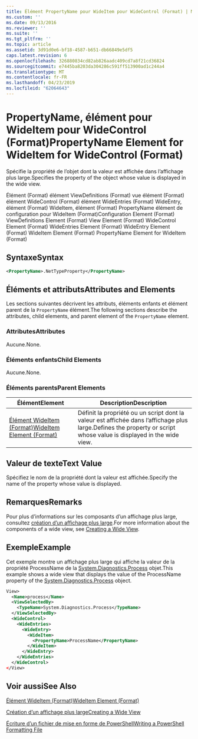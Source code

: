 ```yaml
---
title: Élément PropertyName pour WideItem pour WideControl (Format) | Microsoft Docs
ms.custom: ''
ms.date: 09/13/2016
ms.reviewer: ''
ms.suite: ''
ms.tgt_pltfrm: ''
ms.topic: article
ms.assetid: 3d91d0e6-bf18-4587-b651-db66849e5df5
caps.latest.revision: 6
ms.openlocfilehash: 326880834cd82ab826aadc409cd7a8f21cd36824
ms.sourcegitcommit: e7445ba8203da304286c591ff513900ad1c244a4
ms.translationtype: MT
ms.contentlocale: fr-FR
ms.lasthandoff: 04/23/2019
ms.locfileid: "62064643"
---
```

# <a name="propertyname-element-for-wideitem-for-widecontrol-format"></a><span data-ttu-id="bddf4-102">PropertyName, élément pour WideItem pour WideControl (Format)</span><span class="sxs-lookup"><span data-stu-id="bddf4-102">PropertyName Element for WideItem for WideControl (Format)</span></span>

<span data-ttu-id="bddf4-103">Spécifie la propriété de l’objet dont la valeur est affichée dans l’affichage plus large.</span><span class="sxs-lookup"><span data-stu-id="bddf4-103">Specifies the property of the object whose value is displayed in the wide view.</span></span>

<span data-ttu-id="bddf4-104">Élément (Format) élément ViewDefinitions (Format) vue élément (Format) élément WideControl (Format) élément WideEntries (Format) WideEntry, élément (Format) WideItem, élément (Format) PropertyName élément de configuration pour WideItem (Format)</span><span class="sxs-lookup"><span data-stu-id="bddf4-104">Configuration Element (Format) ViewDefinitions Element (Format) View Element (Format) WideControl Element (Format) WideEntries Element (Format) WideEntry Element (Format) WideItem Element (Format) PropertyName Element for WideItem (Format)</span></span>

## <a name="syntax"></a><span data-ttu-id="bddf4-105">Syntaxe</span><span class="sxs-lookup"><span data-stu-id="bddf4-105">Syntax</span></span>

```xml
<PropertyName>.NetTypeProperty</PropertyName>
```

## <a name="attributes-and-elements"></a><span data-ttu-id="bddf4-106">Éléments et attributs</span><span class="sxs-lookup"><span data-stu-id="bddf4-106">Attributes and Elements</span></span>

<span data-ttu-id="bddf4-107">Les sections suivantes décrivent les attributs, éléments enfants et élément parent de la `PropertyName` élément.</span><span class="sxs-lookup"><span data-stu-id="bddf4-107">The following sections describe the attributes, child elements, and parent element of the `PropertyName` element.</span></span>

### <a name="attributes"></a><span data-ttu-id="bddf4-108">Attributes</span><span class="sxs-lookup"><span data-stu-id="bddf4-108">Attributes</span></span>

<span data-ttu-id="bddf4-109">Aucune.</span><span class="sxs-lookup"><span data-stu-id="bddf4-109">None.</span></span>

### <a name="child-elements"></a><span data-ttu-id="bddf4-110">Éléments enfants</span><span class="sxs-lookup"><span data-stu-id="bddf4-110">Child Elements</span></span>

<span data-ttu-id="bddf4-111">Aucune.</span><span class="sxs-lookup"><span data-stu-id="bddf4-111">None.</span></span>

### <a name="parent-elements"></a><span data-ttu-id="bddf4-112">Éléments parents</span><span class="sxs-lookup"><span data-stu-id="bddf4-112">Parent Elements</span></span>

|<span data-ttu-id="bddf4-113">Élément</span><span class="sxs-lookup"><span data-stu-id="bddf4-113">Element</span></span>|<span data-ttu-id="bddf4-114">Description</span><span class="sxs-lookup"><span data-stu-id="bddf4-114">Description</span></span>|
|-------------|-----------------|
|[<span data-ttu-id="bddf4-115">Élément WideItem (Format)</span><span class="sxs-lookup"><span data-stu-id="bddf4-115">WideItem Element (Format)</span></span>](./wideitem-element-for-widecontrol-format.md)|<span data-ttu-id="bddf4-116">Définit la propriété ou un script dont la valeur est affichée dans l’affichage plus large.</span><span class="sxs-lookup"><span data-stu-id="bddf4-116">Defines the property or script whose value is displayed in the wide view.</span></span>|

## <a name="text-value"></a><span data-ttu-id="bddf4-117">Valeur de texte</span><span class="sxs-lookup"><span data-stu-id="bddf4-117">Text Value</span></span>

<span data-ttu-id="bddf4-118">Spécifiez le nom de la propriété dont la valeur est affichée.</span><span class="sxs-lookup"><span data-stu-id="bddf4-118">Specify the name of the property whose value is displayed.</span></span>

## <a name="remarks"></a><span data-ttu-id="bddf4-119">Remarques</span><span class="sxs-lookup"><span data-stu-id="bddf4-119">Remarks</span></span>

<span data-ttu-id="bddf4-120">Pour plus d’informations sur les composants d’un affichage plus large, consultez [création d’un affichage plus large](./creating-a-wide-view.md).</span><span class="sxs-lookup"><span data-stu-id="bddf4-120">For more information about the components of a wide view, see [Creating a Wide View](./creating-a-wide-view.md).</span></span>

## <a name="example"></a><span data-ttu-id="bddf4-121">Exemple</span><span class="sxs-lookup"><span data-stu-id="bddf4-121">Example</span></span>

<span data-ttu-id="bddf4-122">Cet exemple montre un affichage plus large qui affiche la valeur de la propriété ProcessName de la [System.Diagnostics.Process](/dotnet/api/System.Diagnostics.Process) objet.</span><span class="sxs-lookup"><span data-stu-id="bddf4-122">This example shows a wide view that displays the value of the ProcessName property of the [System.Diagnostics.Process](/dotnet/api/System.Diagnostics.Process) object.</span></span>

```xml
View>
  <Name>process</Name>
  <ViewSelectedBy>
    <TypeName>System.Diagnostics.Process</TypeName>
  </ViewSelectedBy>
  <WideControl>
    <WideEntries>
      <WideEntry>
        <WideItem>
          <PropertyName>ProcessName</PropertyName>
        </WideItem>
      </WideEntry>
    </WideEntries>
  </WideControl>
</View>

```

## <a name="see-also"></a><span data-ttu-id="bddf4-123">Voir aussi</span><span class="sxs-lookup"><span data-stu-id="bddf4-123">See Also</span></span>

[<span data-ttu-id="bddf4-124">Élément WideItem (Format)</span><span class="sxs-lookup"><span data-stu-id="bddf4-124">WideItem Element (Format)</span></span>](./wideitem-element-for-widecontrol-format.md)

[<span data-ttu-id="bddf4-125">Création d’un affichage plus large</span><span class="sxs-lookup"><span data-stu-id="bddf4-125">Creating a Wide View</span></span>](./creating-a-wide-view.md)

[<span data-ttu-id="bddf4-126">Écriture d’un fichier de mise en forme de PowerShell</span><span class="sxs-lookup"><span data-stu-id="bddf4-126">Writing a PowerShell Formatting File</span></span>](./writing-a-powershell-formatting-file.md)
